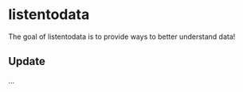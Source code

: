 
# listentodata

<!-- badges: start -->
<!-- badges: end -->

The goal of listentodata is to provide ways to better understand data!

## Update

...
